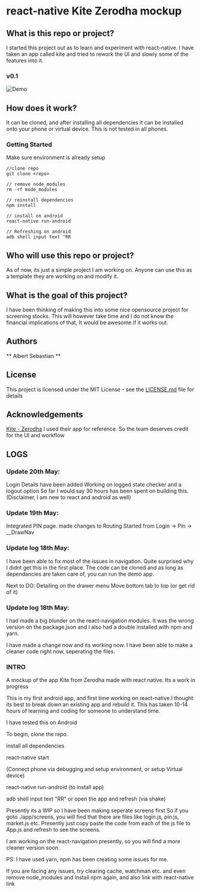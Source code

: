 # react-native Kite Zerodha mockup

## What is this repo or project?

I started this project out as to learn and experiment with react-native. I have taken an app called kite and tried to rework the UI and slowly some of the features into it. 

### v0.1
![Demo](https://i.imgur.com/8yx4Uat.gif)

## How does it work?
It can be cloned, and after installing all dependencies it can be installed onto your phone or virtual device. This is not tested in all phones. 
    
### Getting Started
Make sure environment is already setup

```
//clone repo
git clone <repo>

// remove node_modules
rm -rf mode_modules

// reinstall dependencies
npm install

// install on android
react-native run-android

// Refreshing on android
adb shell input text "RR
```

## Who will use this repo or project?
As of now, its just a simple project I am working on.
Anyone can use this as a template they are working on and modify it.

## What is the goal of this project?
I have been thinking of making this into some nice opensource project for screening stocks. This will however take time and I do not know the financial implications of that, It would be awesome if it works out.

## Authors
** Albert Sebastian **

## License

This project is licensed under the MIT License - see the [LICENSE.md](LICENSE) file for details

## Acknowledgements
[Kite - Zerodha](https://zerodha.com/)
I used their app for reference. So the team deserves credit for the UI and workflow


## LOGS

### Update 20th May:
Login Details have been added
Working on logged state checker 
and a logout option
So far I would say 30 hours has been spent on building this. (Disclaimer, I am new to react and android as well)

### Update 19th May:
Integrated PIN page.
made changes to Routing
Started from Login -> Pin -> __DrawNav

### Update log 18th May:

I have been able to fix most of the issues in navigation. Quite surprised why I didnt get this in the first place.
The code can be cloned and as long as dependancies are taken care of, you can run the demo app.

Next to DO:
Detailing on the drawer menu
Move bottom tab to top (or get rid of it)

### Update log 18th May:

I had made a big blunder on the react-navigation modules. It was the wrong version on the package.json and I also had a double installed with npm and yarn. 

I have made a change now and its working now. 
I have been able to make a cleaner code right now,
seperating the files.

### INTRO

A mockup of the app Kite from Zerodha made with react native. Its a work in progress

This is my first android app, and first time working on react-native.I thought its best to break down an existing app and rebuild it.
This has taken 10-14 hours of learning and coding for someone to understand time.

I have tested this on Android

To begin, clone the repo.

install all dependencies

react-native start

(Connect phone via debugging and setup environment, or setup Virtual device)

react-native run-android (to install app)

adb shell input text "RR" or open the app and refresh (via shake)

Presently its a WIP so I have been making seperate screens first
So if you goto ./app/screens, you will find that there are 
files like login.js, pin.js, market.js etc.
Presently just copy paste the code from each of the js file to App.js and refresh to see the screens. 

I am working on the react-navigation presently, so you will find a more cleaner version soon.

PS: I have used yarn, npm has been creating some issues for me.

If you are facing any issues, try clearing cache, watchman etc. and even remove node_modules and install npm again, and also link with react-native link